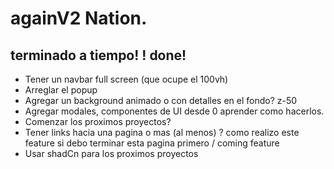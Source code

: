 # againV2 Nation.

## terminado a tiempo! ! done!

- Tener un navbar full screen (que ocupe el 100vh)
- Arreglar el popup
- Agregar un background animado o con detalles en el fondo? z-50
- Agregar modales, componentes de UI desde 0 aprender como hacerlos.
- Comenzar los proximos proyectos?
- Tener links hacia una pagina o mas (al menos) ? como realizo este feature si debo terminar esta pagina primero / coming feature
- Usar shadCn para los proximos proyectos
